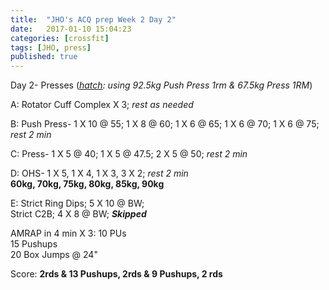 ```yaml
---
title:  "JHO's ACQ prep Week 2 Day 2"
date:   2017-01-10 15:04:23
categories: [crossfit]
tags: [JHO, press]
published: true
---
```

Day 2- Presses (_[hatch][hatch_link]: using 92.5kg Push Press 1rm & 67.5kg Press 1RM_)

A: Rotator Cuff Complex X 3; _rest as needed_  

B: Push Press- 1 X 10 @ 55; 1 X 8 @ 60; 1 X 6 @ 65; 1 X 6 @ 70; 1 X 6 @ 75; _rest 2 min_

C: Press- 1 X 5 @ 40; 1 X 5 @ 47.5; 2 X 5 @ 50; _rest 2 min_

D: OHS- 1 X 5, 1 X 4, 1 X 3, 3 X 2; _rest 2 min_  
**60kg, 70kg, 75kg, 80kg, 85kg, 90kg**

E: Strict Ring Dips; 5 X 10 @ BW;  
Strict C2B; 4 X 8 @ BW; **_Skipped_**  

AMRAP in 4 min X 3:
10 PUs  
15 Pushups  
20 Box Jumps @ 24"  

Score: **2rds & 13 Pushups, 2rds & 9 Pushups, 2 rds**


[hatch_link]: http://www.hatchsquat.com/hatch-squat-calculator/